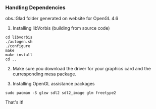 ### Handling Dependencies  

obs.:Glad folder generated on website for OpenGL 4.6

1) Installing libVorbis (building from source code)
```
cd libvorbis
./autogen.sh
./configure
make
make install
cd ..
```

2) Make sure you download the driver for your graphics card and the curresponding mesa package.

3) Installing OpenGL assistance packages
```
sudo pacman -S glew sdl2 sdl2_image glm freetype2
```
That's it!